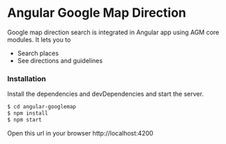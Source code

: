 # Angular Google Map Direction

Google map direction search is integrated in Angular app using AGM core modules. It lets you to

  - Search places
  - See directions and guidelines

### Installation

Install the dependencies and devDependencies and start the server.

```sh
$ cd angular-googlemap
$ npm install
$ npm start
```

Open this url in your browser http://localhost:4200
